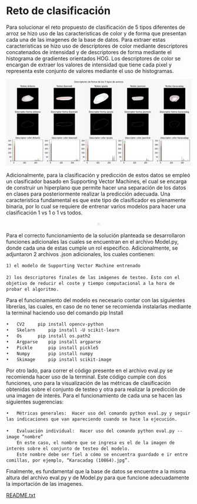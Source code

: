# Reto de clasificación

Para solucionar el reto propuesto de clasificación de 5 tipos diferentes de arroz se hizo uso de las caracteristicas de color y de forma que presentan cada una de las imagenes de la base de datos. Para extraer estas caracteristicas se hizo uso de descriptores de color mediante descriptores concatenados de intensidad y de descriptores de forma mediante el histograma de gradientes orientados HOG. Los descriptores de color se encargan de extraer los valores de intensidad que tiene cada pixel y representa este conjunto de valores mediante el uso de histogramas. 

<p align="center">
  <img src="descriptores.jpeg" />
</p>

Adicionalmente, para la clasificación y predicción de estos datos se empleó un clasificador basado en Supporting Vector Machines, el cual se encarga de construir un hiperplano que permite hacer una separación de los datos en clases para posteriormente realizar la predicción adecuada. Una caracteristica fundamental es que este tipo de clasificador es plenamente binaria, por lo cual se requiere de entrenar varios modelos para hacer una clasificación 1 vs 1 o 1 vs todos. 

<p align="center">
  <img src="SVM2.png" width="10" height="10"  />
</p>

Para el correcto funcionamiento de la solución planteada se desarrollaron funciones adicionales las cuales se encuentran en el archivo Model.py, donde cada una de estas cumple un rol especifico. Adicionalmente, se adjuntaron 2 archivos .json adicionales, los cuales contienen:

	1) el modelo de Supporting Vector Machine entrenado
	
	2) los descriptores finales de las imágenes de testeo. Esto con el objetivo de reducir el coste y tiempo computacional a la hora de probar el algoritmo. 

Para el funcionamiento del modelo es necesario contar con las siguientes librerías, las cuales, en caso de no tener se recomienda instalarlas mediante la terminal haciendo uso del comando pip Install 

	•	CV2		pip install opencv-python
	•	Skelarn		pip install -U scikit-learn
	•	Os		pip install os.path2
	•	Argparse	pip install argparse
	•	Pickle		pip install pickle5
	•	Numpy		pip install numpy
	•	Skimage		pip install scikit-image

Por otro lado, para correr el código presente en el archivo eval.py se recomienda hacer uso de la terminal. Este código cumple con dos funciones, uno para la visualización de las métricas de clasificación obtenidas sobre el conjunto de testeo y otra para realizar la predicción de una imagen de interés. Para el funcionamiento de cada una se hacen las siguientes sugerencias: 

	•	Métricas generales:  Hacer uso del comando python eval.py y seguir las indicaciones que van apareciendo cuando se hace la ejecución. 
	
	•	Evaluación individual:  Hacer uso del comando python eval.py --image “nombre”
		En este caso, el nombre que se ingresa es el de la imagen de interés sobre el conjunto de testeo del modelo. 
		Este nombre debe ser fiel a cómo se encuentra guardado e ir entre comillas, por ejemplo, “Karacadag (10864).jpg”.
						      

Finalmente, es fundamental que la base de datos se encuentre a la misma altura del archivo eval.py y de Model.py para que funcione adecuadamente la importación de las imagenes. 

[README.txt](https://github.com/Rafther0112/Reto-de-clasificaci-n-/files/8887933/README.txt)

